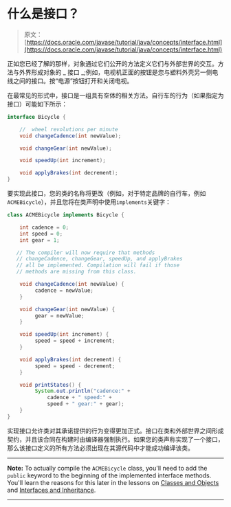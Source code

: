 # 什么是接口？

> 原文： [https://docs.oracle.com/javase/tutorial/java/concepts/interface.html](https://docs.oracle.com/javase/tutorial/java/concepts/interface.html)

正如您已经了解的那样，对象通过它们公开的方法定义它们与外部世界的交互。方法与外界形成对象的 _ 接口 _;例如，电视机正面的按钮是您与塑料外壳另一侧电线之间的接口。按“电源”按钮打开和关闭电视。

在最常见的形式中，接口是一组具有空体的相关方法。自行车的行为（如果指定为接口）可能如下所示：

```java
interface Bicycle {

    //  wheel revolutions per minute
    void changeCadence(int newValue);

    void changeGear(int newValue);

    void speedUp(int increment);

    void applyBrakes(int decrement);
}

```

要实现此接口，您的类的名称将更改（例如，对于特定品牌的自行车，例如`ACMEBicycle`），并且您将在类声明中使用`implements`关键字：

```java
class ACMEBicycle implements Bicycle {

    int cadence = 0;
    int speed = 0;
    int gear = 1;

   // The compiler will now require that methods
   // changeCadence, changeGear, speedUp, and applyBrakes
   // all be implemented. Compilation will fail if those
   // methods are missing from this class.

    void changeCadence(int newValue) {
         cadence = newValue;
    }

    void changeGear(int newValue) {
         gear = newValue;
    }

    void speedUp(int increment) {
         speed = speed + increment;   
    }

    void applyBrakes(int decrement) {
         speed = speed - decrement;
    }

    void printStates() {
         System.out.println("cadence:" +
             cadence + " speed:" + 
             speed + " gear:" + gear);
    }
}

```

实现接口允许类对其承诺提供的行为变得更加正式。接口在类和外部世界之间形成契约，并且该合同在构建时由编译器强制执行。如果您的类声称实现了一个接口，那么该接口定义的所有方法必须出现在其源代码中才能成功编译该类。

* * *

**Note:** To actually compile the `ACMEBicycle` class, you'll need to add the `public` keyword to the beginning of the implemented interface methods. You'll learn the reasons for this later in the lessons on [Classes and Objects](../javaOO/index.html) and [Interfaces and Inheritance](../IandI/index.html).

* * *